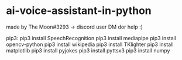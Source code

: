 # ai-voice-assistant-in-python
made by The Moon#3293 -> discord user
DM dor help :)

pip3:
    pip3 install SpeechRecognition
    pip3 install mediapipe
    pip3 install opencv-python
    pip3 install wikipedia
    pip3 install TKlighter
    pip3 install matplotlib
    pip3 install pyjokes
    pip3 install pyttsx3
    pip3 install numpy
